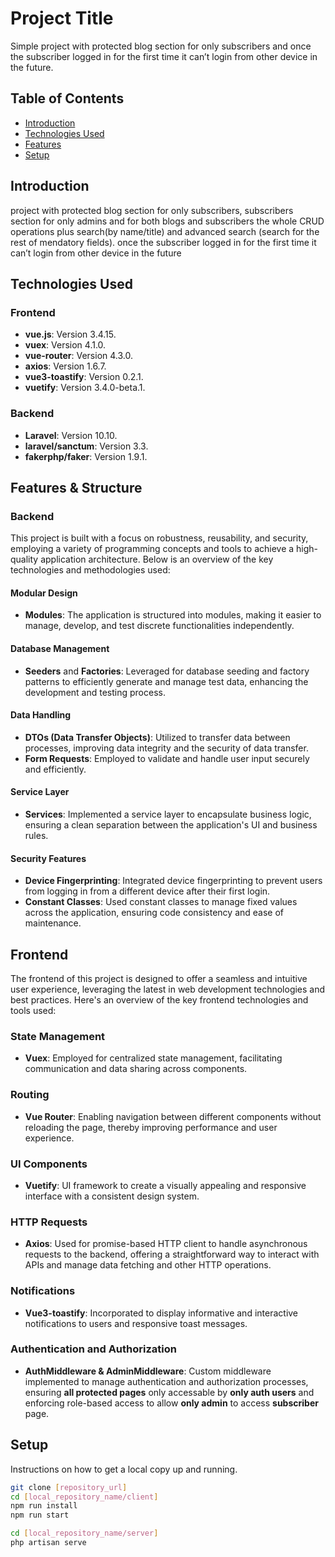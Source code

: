 # Project Title

Simple project with protected blog section for only subscribers and once the
subscriber logged in for the first time it can’t login from other device in the future.

## Table of Contents

- [Introduction](#introduction)
- [Technologies Used](#technologies-used)
- [Features](#features)
- [Setup](#setup)

## Introduction

project with protected blog section for only subscribers, subscribers section for only admins and for both blogs and subscribers the whole CRUD operations plus search(by name/title) and advanced search (search for the rest of mendatory fields). once the subscriber logged in for the first time it can’t login from other device in the future

## Technologies Used

### Frontend

- **vue.js**: Version 3.4.15.
- **vuex**: Version 4.1.0.
- **vue-router**: Version 4.3.0.
- **axios**: Version 1.6.7.
- **vue3-toastify**: Version 0.2.1.
- **vuetify**: Version 3.4.0-beta.1.

### Backend

- **Laravel**: Version 10.10.
- **laravel/sanctum**: Version 3.3.
- **fakerphp/faker**: Version 1.9.1.

## Features & Structure

### Backend

This project is built with a focus on robustness, reusability, and security, employing a variety of programming concepts and tools to achieve a high-quality application architecture. Below is an overview of the key technologies and methodologies used:

#### Modular Design

- **Modules**: The application is structured into modules, making it easier to manage, develop, and test discrete functionalities independently.

#### Database Management

- **Seeders** and **Factories**: Leveraged for database seeding and factory patterns to efficiently generate and manage test data, enhancing the development and testing process.

#### Data Handling

- **DTOs (Data Transfer Objects)**: Utilized to transfer data between processes, improving data integrity and the security of data transfer.
- **Form Requests**: Employed to validate and handle user input securely and efficiently.

#### Service Layer

- **Services**: Implemented a service layer to encapsulate business logic, ensuring a clean separation between the application's UI and business rules.

#### Security Features

- **Device Fingerprinting**: Integrated device fingerprinting to prevent users from logging in from a different device after their first login.
- **Constant Classes**: Used constant classes to manage fixed values across the application, ensuring code consistency and ease of maintenance.

## Frontend

The frontend of this project is designed to offer a seamless and intuitive user experience, leveraging the latest in web development technologies and best practices. Here's an overview of the key frontend technologies and tools used:

### State Management
- **Vuex**: Employed for centralized state management, facilitating communication and data sharing across components.

### Routing
- **Vue Router**: Enabling navigation between different components without reloading the page, thereby improving performance and user experience.

### UI Components
- **Vuetify**: UI framework to create a visually appealing and responsive interface with a consistent design system.

### HTTP Requests
- **Axios**: Used for promise-based HTTP client to handle asynchronous requests to the backend, offering a straightforward way to interact with APIs and manage data fetching and other HTTP operations.

### Notifications
- **Vue3-toastify**: Incorporated to display informative and interactive notifications to users and responsive toast messages.

### Authentication and Authorization
- **AuthMiddleware & AdminMiddleware**: Custom middleware implemented to manage authentication and authorization processes, ensuring __all protected pages__ only accessable by __only auth users__ and enforcing role-based access to allow __only admin__ to access __subscriber__ page.

## Setup

Instructions on how to get a local copy up and running.

```bash
git clone [repository_url]
cd [local_repository_name/client]
npm run install
npm run start

cd [local_repository_name/server]
php artisan serve
```
